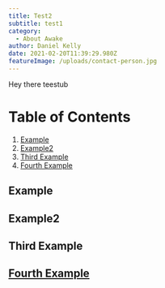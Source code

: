 ```yaml
---
title: Test2
subtitle: test1
category:
  - About Awake
author: Daniel Kelly
date: 2021-02-20T11:39:29.980Z
featureImage: /uploads/contact-person.jpg
---
```

Hey there teestub

# Table of Contents

1. [Example](#example)
2. [Example2](#example2)
3. [Third Example](#third-example)
4. [Fourth Example](#fourth-examplehttpwwwfourthexamplecom)

## Example

## Example2

## Third Example



























## [Fourth Example](http://www.fourthexample.com)